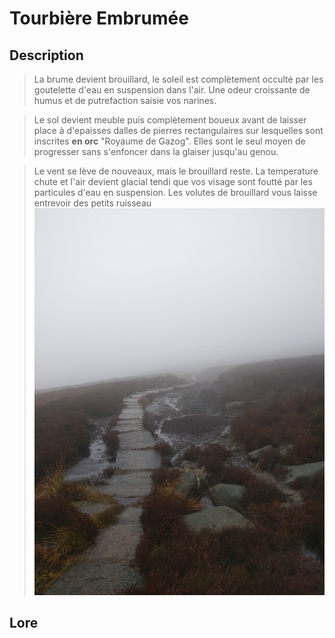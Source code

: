 # Tourbière Embrumée

## Description
>  La brume devient brouillard, le soleil est complètement occulté par les goutelette d'eau en suspension dans l'air. Une odeur croissante de humus et de putrefaction saisie vos narines.

>  Le sol devient meuble puis complètement boueux avant de laisser place à d'epaisses dalles de pierres  rectangulaires sur lesquelles sont inscrites __en orc__ "Royaume de Gazog". Elles sont le seul moyen de progresser sans s'enfoncer dans la glaiser jusqu'au genou.

>  Le vent se lève de nouveaux, mais le brouillard reste. La temperature chute et l'air devient glacial tendi que vos visage sont foutté par les particules d'eau en suspension. Les volutes de brouillard vous laisse entrevoir des petits ruisseau
>  ![](../resources/swamps.jpeg)

## Lore


